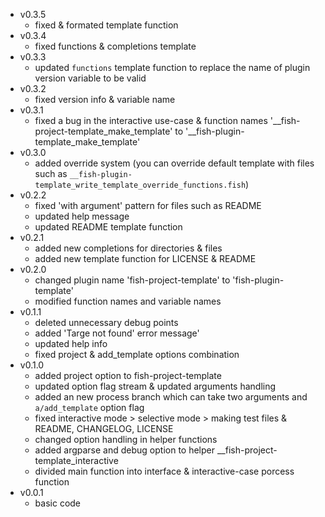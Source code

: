 - v0.3.5
    - fixed & formated template function
- v0.3.4
    - fixed functions & completions template
- v0.3.3
    - updated `functions` template function to replace the name of plugin version variable to be valid
- v0.3.2
    - fixed version info & variable name
- v0.3.1
    - fixed a bug in the interactive use-case & function names '__fish-project-template_make_template' to '__fish-plugin-template_make_template'
- v0.3.0
    - added override system (you can override default template with files such as `__fish-plugin-template_write_template_override_functions.fish`)
- v0.2.2
    - fixed 'with argument' pattern for files such as README 
    - updated help message
    - updated README template function
- v0.2.1
    -  added new completions for directories & files
    -  added new template function for LICENSE & README
- v0.2.0
    - changed plugin name 'fish-project-template' to 'fish-plugin-template'
    - modified function names and variable names
- v0.1.1
    - deleted unnecessary debug points
    - added 'Targe not found' error message' 
    - updated help info
    - fixed project & add_template options combination
- v0.1.0
    - added project option to fish-project-template
    - updated option flag stream & updated arguments handling
    - added an new process branch which can take two arguments and `a/add_template` option flag
    - fixed interactive mode > selective mode > making test files & README, CHANGELOG, LICENSE
    - changed option handling in helper functions
    - added argparse and debug option to helper __fish-project-template_interactive
    - divided main function into interface & interactive-case porcess function
- v0.0.1
    - basic code